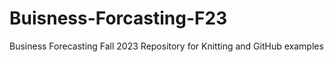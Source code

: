 # Buisness-Forcasting-F23
Business Forecasting Fall 2023
Repository for Knitting and GitHub examples

